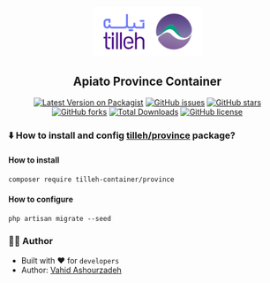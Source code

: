 <p align="center"><a href="https://tilleh.com" target="_blank"><img src="tilleh-logo.svg" width="200" alt="Tilleh Logo"></a></p>

<h2 align="center">Apiato Province Container</h2>

<div align="center">

[![Latest Version on Packagist](https://img.shields.io/packagist/v/tilleh/province.svg?style=flat-square)](https://packagist.org/packages/tilleh/province)
[![GitHub issues](https://img.shields.io/github/issues/Tilleh/province-container?style=flat-square)](https://github.com/Tilleh/province-container/issues)
[![GitHub stars](https://img.shields.io/github/stars/Tilleh/province-container?style=flat-square)](https://github.com/Tilleh/province-container/stargazers)
[![GitHub forks](https://img.shields.io/github/forks/Tilleh/province-container?style=flat-square)](https://github.com/Tilleh/province-container/network)
[![Total Downloads](https://img.shields.io/packagist/dt/tilleh/province.svg?style=flat-square)](https://packagist.org/packages/tilleh/province)
[![GitHub license](https://img.shields.io/github/license/Tilleh/province-container?style=flat-square)](https://github.com/Tilleh/province-container/blob/master/LICENSE)

</div>

### :arrow_down: How to install and config [tilleh/province](https://github.com/Tilleh/province-container) package?

#### How to install
```shell
composer require tilleh-container/province
```

#### How to configure
```shell
php artisan migrate --seed
```

### :technologist: Author
- Built with :heart: for <code>developers</code>
- Author: [Vahid Ashourzadeh](https://github.com/imvahid)
